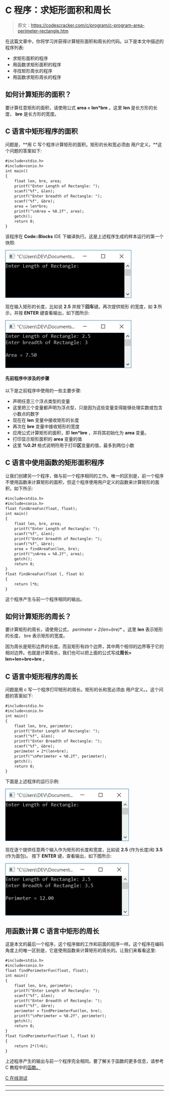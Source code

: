 # C 程序：求矩形面积和周长

> 原文：<https://codescracker.com/c/program/c-program-area-perimeter-rectangle.htm>

在这篇文章中，你将学习并获得计算矩形面积和周长的代码。以下是本文中描述的程序列表:

*   求矩形面积的程序
*   用函数求矩形面积的程序
*   寻找矩形周长的程序
*   用函数求矩形周长的程序

## 如何计算矩形的面积？

要计算任意矩形的面积，请使用公式 **area = len*bre** 。这里 **len** 是长方形的长度， **bre** 是长方形的宽度。

## C 语言中矩形程序的面积

问题是，**用 C 写个程序计算矩形的面积。矩形的长和宽必须由 用户定义。**这个问题的答案如下:

```
#include<stdio.h>
#include<conio.h>
int main()
{
    float len, bre, area;
    printf("Enter Length of Rectangle: ");
    scanf("%f", &len);
    printf("Enter breadth of Rectangle: ");
    scanf("%f", &bre);
    area = len*bre;
    printf("\nArea = %0.2f", area);
    getch();
    return 0;
}
```

该程序在 **Code::Blocks** IDE 下编译执行。这是上述程序生成的样本运行的第一个快照:

![c find area of rectangle](img/941b053f7a378050fdc61d9342c9135d.png)

现在输入矩形的长度，比如说 **2.5** 并按下**回车**键。再次提供矩形 的宽度，如 **3** 所示，并按 **ENTER** 键查看输出，如下图所示:

![area of rectangle program c](img/5e5ee227dede9b3e7d2be9c6ee0e851b.png)

#### 先前程序中涉及的步骤

以下是之前程序中使用的一些主要步骤:

*   声明任意三个浮点类型的变量
*   这里把三个变量都声明为浮点型，只是因为这些变量变得能够处理实数或包含小数点的数字
*   现在在 **len** 变量中接收矩形的长度
*   再次在 **bre** 变量中接收矩形的宽度
*   应用公式计算矩形的面积，即 **len*bre** ，并将其初始化为 **area** 变量。
*   打印显示矩形面积的 **area** 变量的值
*   这里 **%0.2f** 格式说明符用于打印**区**变量的值，最多到两位小数

## C 语言中使用函数的矩形面积程序

让我们创建另一个程序，做与前一个程序相同的工作。唯一的区别是，前一个程序不使用函数来计算矩形的面积，但这个程序使用用户定义的函数来计算矩形的面积，如下所示:

```
#include<stdio.h>
#include<conio.h>
float findAreaFun(float, float);
int main()
{
    float len, bre, area;
    printf("Enter Length of Rectangle: ");
    scanf("%f", &len);
    printf("Enter breadth of Rectangle: ");
    scanf("%f", &bre);
    area = findAreaFun(len, bre);
    printf("\nArea = %0.2f", area);
    getch();
    return 0;
}
float findAreaFun(float l, float b)
{
    return l*b;
}
```

这个程序产生与前一个程序相同的输出。

## 如何计算矩形的周长？

要计算矩形的周长，请使用公式， **perimeter = 2*(len+bre)** 。这里 **len** 表示矩形的长度， bre 表示矩形的宽度。

因为周长是矩形边界的长度。而且矩形有四个边界，其中两个相邻的边界等于它的相对边界。也就是计算周长，我们也可以把上面的公式写成**周长= len+len+bre+bre** 。

## C 语言中矩形程序的周长

问题是用 c 写一个程序打印矩形的周长。矩形的长和宽必须由 用户定义。。这个问题的答案如下:

```
#include<stdio.h>
#include<conio.h>
int main()
{
    float len, bre, perimeter;
    printf("Enter Length of Rectangle: ");
    scanf("%f", &len);
    printf("Enter Breadth of Rectangle: ");
    scanf("%f", &bre);
    perimeter = 2*(len+bre);
    printf("\nPerimeter = %0.2f", perimeter);
    getch();
    return 0;
}
```

下面是上述程序的运行示例:

![perimeter of rectangle c](img/fe75e6cde7501a38855049d86134073e.png)

现在逐个提供任意两个输入作为矩形的长度和宽度，比如说 **2.5** (作为长度)和 **3.5** (作为面包)。 按下 **ENTER** 键，查看输出，如下图所示:

![c perimeter of rectangle program](img/82227a98301986c0fdc860c78287fdca.png)

## 用函数计算 C 语言中矩形的周长

这是本文的最后一个程序，这个程序做的工作和前面的程序一样。这个程序在编码角度上的唯一区别是，它是使用函数来计算矩形的周长的。让我们来看看这里:

```
#include<stdio.h>
#include<conio.h>
float findPerimeterFun(float, float);
int main()
{
    float len, bre, perimeter;
    printf("Enter Length of Rectangle: ");
    scanf("%f", &len);
    printf("Enter Breadth of Rectangle: ");
    scanf("%f", &bre);
    perimeter = findPerimeterFun(len, bre);
    printf("\nPerimeter = %0.2f", perimeter);
    getch();
    return 0;
}
float findPerimeterFun(float l, float b)
{
    return 2*(l+b);
}
```

上述程序产生的输出与前一个程序完全相同。要了解关于函数的更多信息，请参考 C 教程中的[函数。](/c/c-functions.htm)

[C 在线测试](/exam/showtest.php?subid=2)

* * *

* * *